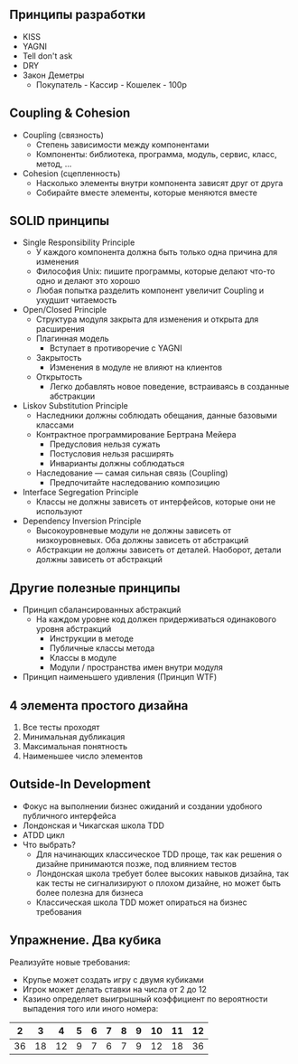 ## Принципы разработки
- KISS
- YAGNI
- Tell don't ask
- DRY
- Закон Деметры
  - Покупатель - Кассир - Кошелек - 100р

##  Coupling & Cohesion
- Coupling (связность)
  - Степень зависимости между компонентами
  - Компоненты: библиотека, программа, модуль, сервис, класс, метод, ...
- Cohesion (сцепленность)
  - Насколько элементы внутри компонента зависят друг от друга
  - Собирайте вместе элементы, которые меняются вместе

## SOLID принципы
- Single Responsibility Principle
  - У каждого компонента должна быть только одна причина для изменения
  - Философия Unix: пишите программы, которые делают что-то одно и делают это хорошо
  - Любая попытка разделить компонент увеличит Coupling и ухудшит читаемость
- Open/Closed Principle
  - Структура модуля закрыта для изменения и открыта для расширения
  - Плагинная модель
    - Вступает в противоречие с YAGNI
  - Закрытость
    - Изменения в модуле не влияют на клиентов
  - Открытость
    - Легко добавлять новое поведение, встраиваясь в созданные абстракции
- Liskov Substitution Principle
  - Наследники должны соблюдать обещания, данные базовыми классами
  - Контрактное программирование Бертрана Мейера
    - Предусловия нельзя сужать
    - Постусловия нельзя расширять
    - Инварианты должны соблюдаться
  - Наследование — самая сильная связь (Coupling)
    - Предпочитайте наследованию композицию
- Interface Segregation Principle
  - Классы не должны зависеть от интерфейсов, которые они не используют
- Dependency Inversion Principle
  - Высокоуровневые модули не должны зависеть от низкоуровневых. Оба должны зависеть от абстракций
  - Абстракции не должны зависеть от деталей. Наоборот, детали должны зависеть от абстракций
 
##  Другие полезные принципы
- Принцип сбалансированных абстракций
  - На каждом уровне код должен придерживаться одинакового уровня абстракций
    - Инструкции в методе
    - Публичные классы метода
    - Классы в модуле
    - Модули / пространства имен внутри модуля
- Принцип наименьшего удивления (Принцип WTF)

## 4 элемента простого дизайна
1. Все тесты проходят
2. Минимальная дубликация
3. Максимальная понятность
4. Наименьшее число элементов

## Outside-In Development
- Фокус на выполнении бизнес ожиданий и создании удобного публичного интерфейса
- Лондонская и Чикагская школа TDD
- ATDD цикл
- Что выбрать?
  - Для начинающих классическое TDD проще, так как решения о дизайне принимаются позже, под влиянием тестов
  - Лондонская школа требует более высоких навыков дизайна, так как тесты не сигнализируют о плохом дизайне, но может быть более полезна для бизнеса
  - Классическая школа TDD может опираться на бизнес требования

## Упражнение. Два кубика
Реализуйте новые требования:
- Крупье может создать игру с двумя кубиками
- Игрок может делать ставки на числа от 2 до 12
- Казино определяет выигрышный коэффициент по вероятности выпадения того или иного номера:

|  2 |  3 |  4 | 5 | 6 | 7 | 8 | 9 | 10 | 11 | 12 |
|----|----|----|---|---|---|---|---|----|----|----|
| 36 | 18 | 12 | 9 | 7 | 6 | 7 | 9 | 12 | 18 | 36 |
